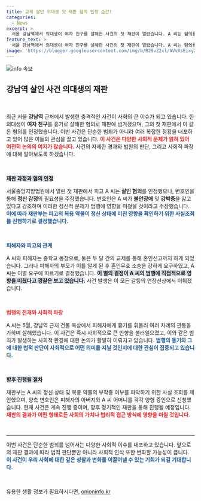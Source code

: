 ```yaml
---
title: 교제 살인 의대생 첫 재판 혐의 인정 순간!
categories:
  - News
excerpt: >
  서울 강남역에서 의대생이 여자 친구를 살해한 사건의 첫 재판이 열렸습니다. A 씨는 혐의를 인정하며 정신감정을 요청했지만, 재판부는 약물 부작용 조사에 초점을 맞추기로 했습니다. 두 달 간의 비밀스런 교제 끝에 발생한 비극적인 이별의 결말은 과연 무엇이었는지, 충격적인 사건의 전말을 확인해보세요.
feature_text: >
  서울 강남역에서 의대생이 여자 친구를 살해한 사건의 첫 재판이 열렸습니다. A 씨는 혐의를 인정하며 정신감정을 요청했지만, 재판부는 약물 부작용 조사에 초점을 맞추기로 했습니다. 두 달 간의 비밀스런 교제 끝에 발생한 비극적인 이별의 결말은 과연 무엇이었는지, 충격적인 사건의 전말을 확인해보세요.
image: 'https://blogger.googleusercontent.com/img/b/R29vZ2xl/AVvXsEixyZcFfHzMRdzZMjFBmAUKJYCLCGyLL1o632UiGVXcaFdKo_bkvkuCioo0uUKlGfBVcT3P84aROyZIXSBEx3Aw5nCQ3pTgDom1WDC4m8eifvWiAmWEEVb4x6G_l8C0QH225ldMjyaFvpxGEBGNO37VmDTDMHGhJPq73UglMfDca1-0aw/s1600/blogspot.png'
---
```


<p><img src="https://blogger.googleusercontent.com/img/b/R29vZ2xl/AVvXsEixyZcFfHzMRdzZMjFBmAUKJYCLCGyLL1o632UiGVXcaFdKo_bkvkuCioo0uUKlGfBVcT3P84aROyZIXSBEx3Aw5nCQ3pTgDom1WDC4m8eifvWiAmWEEVb4x6G_l8C0QH225ldMjyaFvpxGEBGNO37VmDTDMHGhJPq73UglMfDca1-0aw/s1600/blogspot.png" alt="info 속보" /></p>

<h2 data-ke-size="size26">강남역 살인 사건 의대생의 재판</h2>

<p data-ke-size="size16">&nbsp;</p>

<p data-ke-size="size16">최근 서울 <b>강남역</b> 근처에서 발생한 충격적인 사건이 사회의 큰 이슈가 되고 있습니다. 한 의대생이 <b>여자 친구</b>를 흉기로 살해한 혐의로 재판에 넘겨졌으며, 그의 첫 재판에서 이 같은 혐의를 인정했습니다. 이번 사건은 단순한 범죄가 아니라 여러 복잡한 정황을 내포하고 있어 많은 이들의 관심을 끌고 있습니다. <b><span style="color: #ee2323;">이 사건은 다양한 사회적 문제가 얽혀 있어 여전히 논의의 여지가 많습니다.</span></b> 사건의 자세한 경과와 법원의 판단, 그리고 사회적 파장에 대해 알아보도록 하겠습니다.</p>

<p data-ke-size="size16">&nbsp;</p>

<p><b><span style="background-color: #21538527;">재판 과정과 혐의 인정</span></b></p>

<p data-ke-size="size16">서울중앙지방법원에서 열린 첫 재판에서 피고 A 씨는 <b>살인 혐의</b>를 인정했으나, 변호인을 통해 <b>정신 감정</b>의 필요성을 주장했습니다. 변호인은 A 씨가 <b>불안장애</b> 및 <b>강박증</b>을 앓고 있다고 강조하며 이러한 정신적 문제가 범행에 영향을 미쳤을 것이라고 주장했습니다. <b><span style="color: #1a5490;">이에 따라 재판부는 피고의 복용 약물이 정신 상태에 미친 영향을 확인하기 위한 사실조회를 진행하기로 결정했습니다.</span></b> </p>

<p data-ke-size="size16">&nbsp;</p>

<p><b><span style="color: #1a5490;">피해자와 피고의 관계</span></b></p>

<p data-ke-size="size16">A 씨와 피해자는 중학교 동창으로, 둘은 두 달 간의 교제를 통해 혼인신고까지 하게 되었습니다. 그러나 피해자의 부모가 이를 알게 된 후 혼인무효 소송을 강하게 요구하였고, A 씨는 이별 요구에 따르기로 결정했습니다. <b><span style="background-color: #21538527;">이 별의 결정이 A 씨의 범행에 직접적으로 영향을 미쳤다고 경찰은 보고 있습니다.</span></b> 사건 발생은 이 모든 갈등의 연장선상에서 이뤄졌습니다.</p>

<p data-ke-size="size16">&nbsp;</p>

<p><b><span style="color: #ee2323;">범행의 전개와 사회적 파장</span></b></p>

<p data-ke-size="size16">A 씨는 5월, 강남역 근처 건물 옥상에서 피해자에게 흉기를 휘둘러 여러 차례의 관통을 가하며 살해했습니다. 이 사건은 즉시 사회적으로 큰 반향을 불러일으켰고, 이와 같은 범죄가 발생하는 사회적 환경에 대한 논의가 활발히 이뤄지고 있습니다. <b><span style="color: #1a5490;">범행의 동기와 그에 대한 법적 판단이 사회적으로 어떤 의미를 지닐 것인지에 대한 관심이 집중되고 있습니다.</span></b></p>

<p data-ke-size="size16">&nbsp;</p>

<p><b><span style="background-color: #21538527;">향후 진행될 절차</span></b></p>

<p data-ke-size="size16">재판부는 A 씨의 정신 상태 및 복용 약물의 부작용 여부를 파악하기 위한 사실 조회를 제안했으며, 양측 변호인은 피해자의 아버지와 A 씨 어머니를 각각 양형 증인으로 신청했습니다. 현재 사건은 계속 진행 중이며, 향후 정기적인 재판을 통해 진행될 예정입니다. <b><span style="color: #ee2323;">재판의 결과가 어떤 형태로든 사회의 가치나 법리적 접근 방식에 영향을 미칠 것입니다.</span></b></p>

<p data-ke-size="size16">&nbsp;</p>

<hr />

<p data-ke-size="size16">이번 사건은 단순한 범죄를 넘어서는 다양한 사회적 이슈를 내포하고 있습니다. 앞으로의 재판 결과에 따라 법적 판단뿐만 아니라 사회적 인식 또한 변화할 가능성이 큽니다. <b><span style="color: #1a5490;">이 사건이 우리 사회에 대한 깊은 성찰과 변화를 이끌어낼 수 있는 기회가 되길 기대합니다.</span></b></p>

<p data-ke-size="size16">&nbsp;</p>
유용한 생활 정보가 필요하시다면, <a href="https://onioninfo.kr" rel="dofollow">onioninfo.kr</a>


